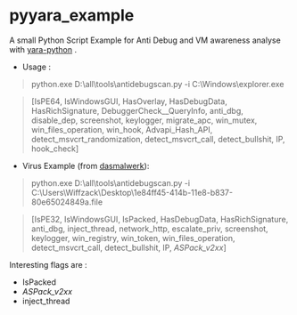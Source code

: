 # pyyara_example
A small Python Script Example for Anti Debug and VM awareness analyse with [yara-python](https://github.com/VirusTotal/yara-python) .

- Usage :
> python.exe D:\all\tools\antidebugscan.py -i C:\Windows\explorer.exe

> [IsPE64, IsWindowsGUI, HasOverlay, HasDebugData, HasRichSignature, DebuggerCheck__QueryInfo, anti_dbg, disable_dep, screenshot, keylogger, migrate_apc, win_mutex, win_files_operation, win_hook, Advapi_Hash_API, detect_msvcrt_randomization, detect_msvcrt_call, detect_bullshit, IP, hook_check]

- Virus Example (from [dasmalwerk](http://dasmalwerk.eu/)):

>python.exe D:\all\tools\antidebugscan.py -i C:\Users\Wiffzack\Desktop\1e84ff45-414b-11e8-b837-80e65024849a.file

>[IsPE32, IsWindowsGUI, IsPacked, HasDebugData, HasRichSignature, anti_dbg, inject_thread, network_http, escalate_priv, screenshot, keylogger, win_registry, win_token, win_files_operation, detect_msvcrt_call, detect_bullshit, IP, _ASPack_v2xx_]

Interesting flags are :  
- IsPacked 
- _ASPack_v2xx_
- inject_thread
